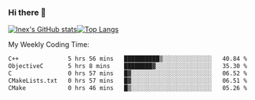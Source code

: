 ### Hi there 👋
[![lnex's GitHub stats](https://github-readme-stats.vercel.app/api?username=lnexenl&count_private=true&show_icons=true)](https://github.com/anuraghazra/github-readme-stats)[![Top Langs](https://github-readme-stats.vercel.app/api/top-langs/?username=lnexenl&layout=compact&langs_count=8&exclude_repo=32-bit-MIPS-CPU)](https://github.com/anuraghazra/github-readme-stats)

My Weekly Coding Time:
<!--START_SECTION:waka-->

```txt
C++              5 hrs 56 mins   ██████████▒░░░░░░░░░░░░░░   40.84 %
ObjectiveC       5 hrs 8 mins    ████████▓░░░░░░░░░░░░░░░░   35.30 %
C                0 hrs 57 mins   █▓░░░░░░░░░░░░░░░░░░░░░░░   06.52 %
CMakeLists.txt   0 hrs 57 mins   █▓░░░░░░░░░░░░░░░░░░░░░░░   06.51 %
CMake            0 hrs 46 mins   █▒░░░░░░░░░░░░░░░░░░░░░░░   05.26 %
```

<!--END_SECTION:waka-->

